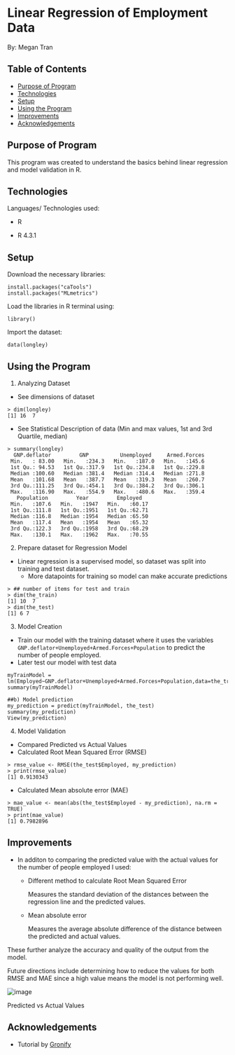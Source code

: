 # Linear Regression of Employment Data 
By: Megan Tran
## Table of Contents
* [Purpose of Program](#Purpose-of-program)
* [Technologies](#technologies)
* [Setup](#setup)
* [Using the Program](#using-the-program)
* [Improvements](#Improvements)
* [Acknowledgements](#acknowledgements)
  
## Purpose of Program
This program was created to understand the basics behind linear regression and model validation in R. 

## Technologies
Languages/ Technologies used:

* R

* R 4.3.1
  
## Setup
Download the necessary libraries:

```
install.packages("caTools")
install.packages("MLmetrics")
```
Load the libraries in R terminal using:

```
library()
```


Import the dataset:

```
data(longley)
```
## Using the Program

1) Analyzing Dataset

* See dimensions of dataset
```
> dim(longley)
[1] 16  7
```


* See Statistical Description of data (Min and max values, 1st and 3rd Quartile, median)

```
> summary(longley)
  GNP.deflator         GNP          Unemployed     Armed.Forces  
 Min.   : 83.00   Min.   :234.3   Min.   :187.0   Min.   :145.6  
 1st Qu.: 94.53   1st Qu.:317.9   1st Qu.:234.8   1st Qu.:229.8  
 Median :100.60   Median :381.4   Median :314.4   Median :271.8  
 Mean   :101.68   Mean   :387.7   Mean   :319.3   Mean   :260.7  
 3rd Qu.:111.25   3rd Qu.:454.1   3rd Qu.:384.2   3rd Qu.:306.1  
 Max.   :116.90   Max.   :554.9   Max.   :480.6   Max.   :359.4  
   Population         Year         Employed    
 Min.   :107.6   Min.   :1947   Min.   :60.17  
 1st Qu.:111.8   1st Qu.:1951   1st Qu.:62.71  
 Median :116.8   Median :1954   Median :65.50  
 Mean   :117.4   Mean   :1954   Mean   :65.32  
 3rd Qu.:122.3   3rd Qu.:1958   3rd Qu.:68.29  
 Max.   :130.1   Max.   :1962   Max.   :70.55  
```

2) Prepare dataset for Regression Model

* Linear regression is a supervised model, so dataset was split into training and test dataset.
  - More datapoints for training so model can make accurate predictions

```
> ## number of items for test and train
> dim(the_train)
[1] 10  7
> dim(the_test)
[1] 6 7
```

3) Model Creation

* Train our model with the training dataset where it uses the variables ``` GNP.deflator+Unemployed+Armed.Forces+Population ``` to predict the number of people employed.
* Later test our model with test data

```
myTrainModel = lm(Employed~GNP.deflator+Unemployed+Armed.Forces+Population,data=the_train)
summary(myTrainModel)

##b) Model prediction
my_prediction = predict(myTrainModel, the_test)
summary(my_prediction)
View(my_prediction)
```

4) Model Validation

* Compared Predicted vs Actual Values
* Calculated Root Mean Squared Error (RMSE)

```
> rmse_value <- RMSE(the_test$Employed, my_prediction)
> print(rmse_value)
[1] 0.9130343
```
* Calculated Mean absolute error (MAE)
```
> mae_value <- mean(abs(the_test$Employed - my_prediction), na.rm = TRUE)
> print(mae_value)
[1] 0.7982896
```
## Improvements

* In additon to comparing the predicted value with the actual values for the number of people employed I used:
  
  - Different method to calculate Root Mean Squared Error
    
    Measures the standard deviation of the distances between the regression line and the predicted values.
  - Mean absolute error
    
    Measures the average absolute difference of the distance between the predicted and actual values.

These further analyze the accuracy and quality of the output from the model. 

Future directions include determining how to reduce the values for both RMSE and MAE since a high value means the model is not performing well.

![image](https://github.com/Sonicdaheghod/R_LinearRegress_MT/assets/68253811/da541f99-5fde-454e-aca6-4ef02b47e938)

Predicted vs Actual Values


## Acknowledgements
* Tutorial by [Gronify](https://youtu.be/5bA0m1OowdU?feature=shared)
